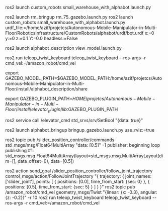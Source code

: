 ros2 launch custom_robots small_warehouse_with_alphabot.launch.py

ros2 launch rm_bringup rm_75_gazebo.launch.py 
ros2 launch custom_robots small_warehouse_with_alphabot.launch.py   urdf_file:=/home/azif/projetcs/Autonomous-Mobile-Manipulator-in-Multi-Floor/RoboticsInfrastructure/CustomRobots/alphabot/urdf/bot.urdf   x:=0 y:=0 z:=0.1 Y:=0.0 headless:=False


ros2 launch alphabot_description view_model.launch.py

ros2 run teleop_twist_keyboard teleop_twist_keyboard --ros-args -r cmd_vel:=/amazon_robot/cmd_vel

export GAZEBO_MODEL_PATH=$GAZEBO_MODEL_PATH:/home/azif/projetcs/Autonomous-Mobile-Manipulator-in-Multi-Floor/install/alphabot_description/share


export GAZEBO_PLUGIN_PATH=$HOME/projetcs/Autonomous-Mobile-Manipulator-in-Multi-Floor/install/elevator_plugin/lib:$GAZEBO_PLUGIN_PATH
  

ros2 service call /elevator_cmd std_srvs/srv/SetBool "{data: true}"


ros2 launch alphabot_bringup bringup_gazebo.launch.py use_rviz:=true

ros2 topic pub /slider_position_controller/commands std_msgs/msg/Float64MultiArray "data: [0.5]" -1
publisher: beginning loop
publishing #1: std_msgs.msg.Float64MultiArray(layout=std_msgs.msg.MultiArrayLayout(dim=[], data_offset=0), data=[0.5])

ros2 action send_goal /slider_position_controller/follow_joint_trajectory   control_msgs/action/FollowJointTrajectory "{
  trajectory: {
    joint_names: ['slider_joint'],
    points: [
      { positions: [0.0], time_from_start: {sec: 0} },
      { positions: [0.5], time_from_start: {sec: 5} }
    ]
  }
}"
ros2 topic pub /amazon_robot/cmd_vel geometry_msgs/Twist "{linear: {x: -0.3}, angular: {z: -0.2}}" -r 10
ros2 run teleop_twist_keyboard teleop_twist_keyboard --ros-args -r cmd_vel:=/amazon_robot/cmd_vel

